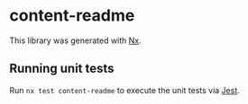 # content-readme

This library was generated with [Nx](https://nx.dev).

## Running unit tests

Run `nx test content-readme` to execute the unit tests via [Jest](https://jestjs.io).
